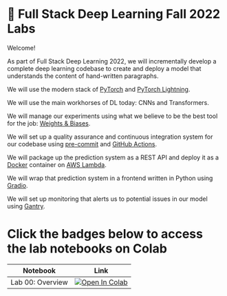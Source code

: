 # 🥞 Full Stack Deep Learning Fall 2022 Labs

Welcome!

As part of Full Stack Deep Learning 2022, we will incrementally develop a complete deep learning codebase to create and deploy a model that understands the content of hand-written paragraphs.

We will use the modern stack of [PyTorch](https://pytorch.org/) and [PyTorch Lightning](https://www.pytorchlightning.ai/).

We will use the main workhorses of DL today: CNNs and Transformers.

We will manage our experiments using what we believe to be the best tool for the job: [Weights & Biases](https://docs.wandb.ai/).

We will set up a quality assurance and continuous integration system for our codebase using [pre-commit](https://pre-commit.com/) and [GitHub Actions](https://docs.github.com/en/actions).

We will package up the prediction system as a REST API and deploy it as a [Docker](https://docs.docker.com/) container on [AWS Lambda](https://aws.amazon.com/lambda/).

We will wrap that prediction system in a frontend written in Python using [Gradio](https://gradio.app/docs).

We will set up monitoring that alerts us to potential issues in our model using [Gantry](https://gantry.io/).

# Click the badges below to access the lab notebooks on Colab 

| Notebook    | Link                                                                                                                                                                              |
|-------------|-----------------------------------------------------------------------------------------------------------------------------------------------------------------------------------|
| Lab 00: Overview | [![Open In Colab](https://colab.research.google.com/assets/colab-badge.svg)](https://colab.research.google.com/github/full-stack-deep-learning/fsdl-text-recognizer-2022-labs/blob/main/notebooks/lab00_overview.ipynb) |
